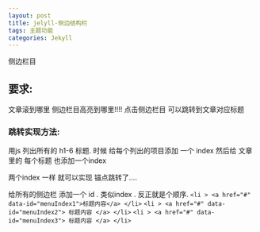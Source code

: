 ```yaml
---
layout: post
title: jelyll-侧边结构栏
tags: 主题功能
categories: Jekyll
---
```

侧边栏目 

## 要求:  
文章滚到哪里  侧边栏目高亮到哪里!!!!
点击侧边栏目 可以跳转到文章对应标题



### 跳转实现方法:
用js 列出所有的 h1-6 标题.  时候 给每个列出的项目添加 一个 index
然后给 文章里的 每个标题 也添加一个index

两个index 一样 就可以实现 锚点跳转了....

给所有的侧边栏 添加一个 id .   类似index . 反正就是个顺序.
`<li > <a href="#" data-id="menuIndex1">标题内容</a> </li>`
`<li > <a href="#" data-id="menuIndex2"> 标题内容 </a> </li>`
`<li > <a href="#" data-id="menuIndex3"> 标题内容 </a> </li>`






